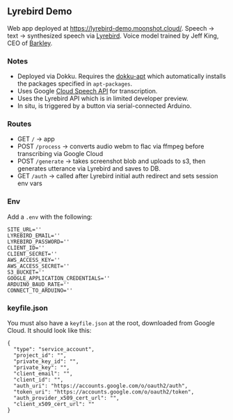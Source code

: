 ## Lyrebird Demo

Web app deployed at https://lyrebird-demo.moonshot.cloud/. Speech -> text -> synthesized speech via [Lyrebird](https://lyrebird.ai/). Voice model trained by Jeff King, CEO of [Barkley](https://www.barkleyus.com/).

### Notes
* Deployed via Dokku. Requires the [dokku-apt](https://github.com/F4-Group/dokku-apt) which automatically installs the packages specified in `apt-packages`.
* Uses Google [Cloud Speech API](https://cloud.google.com/speech/) for transcription.
* Uses the Lyrebird API which is in limited developer preview.
* In situ, is triggered by a button via serial-connected Arduino.

### Routes
* GET `/` -> app
* POST `/process` -> converts audio webm to flac via ffmpeg before transcribing via Google Cloud
* POST `/generate` -> takes screenshot blob and uploads to s3, then generates utterance via Lyrebird and saves to DB.
* GET `/auth` -> called after Lyrebird initial auth redirect and sets session env vars

### Env
Add a `.env` with the following:

```
SITE_URL=''
LYREBIRD_EMAIL=''
LYREBIRD_PASSWORD=''
CLIENT_ID=''
CLIENT_SECRET=''
AWS_ACCESS_KEY=''
AWS_ACCESS_SECRET=''
S3_BUCKET=''
GOOGLE_APPLICATION_CREDENTIALS=''
ARDUINO_BAUD_RATE=''
CONNECT_TO_ARDUINO=''
```

### keyfile.json
You must also have a `keyfile.json` at the root, downloaded from Google Cloud. It should look like this:

```
{
  "type": "service_account",
  "project_id": "",
  "private_key_id": "",
  "private_key": "",
  "client_email": "",
  "client_id": "",
  "auth_uri": "https://accounts.google.com/o/oauth2/auth",
  "token_uri": "https://accounts.google.com/o/oauth2/token",
  "auth_provider_x509_cert_url": "",
  "client_x509_cert_url": ""
}

```
